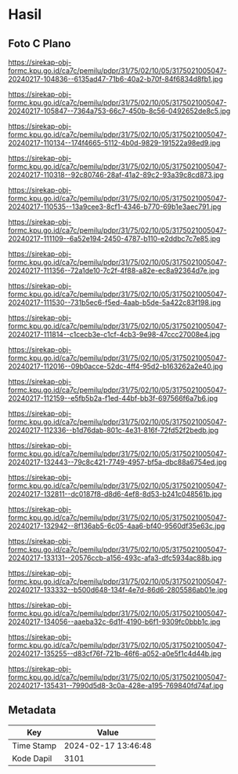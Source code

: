 # Hasil

## Foto C Plano

https://sirekap-obj-formc.kpu.go.id/ca7c/pemilu/pdpr/31/75/02/10/05/3175021005047-20240217-104836--6135ad47-71b6-40a2-b70f-84f6834d8fb1.jpg

https://sirekap-obj-formc.kpu.go.id/ca7c/pemilu/pdpr/31/75/02/10/05/3175021005047-20240217-105847--7364a753-66c7-450b-8c56-0492652de8c5.jpg

https://sirekap-obj-formc.kpu.go.id/ca7c/pemilu/pdpr/31/75/02/10/05/3175021005047-20240217-110134--174f4665-5112-4b0d-9829-191522a98ed9.jpg

https://sirekap-obj-formc.kpu.go.id/ca7c/pemilu/pdpr/31/75/02/10/05/3175021005047-20240217-110318--92c80746-28af-41a2-89c2-93a39c8cd873.jpg

https://sirekap-obj-formc.kpu.go.id/ca7c/pemilu/pdpr/31/75/02/10/05/3175021005047-20240217-110535--13a9cee3-8cf1-4346-b770-69b1e3aec791.jpg

https://sirekap-obj-formc.kpu.go.id/ca7c/pemilu/pdpr/31/75/02/10/05/3175021005047-20240217-111109--6a52e194-2450-4787-b110-e2ddbc7c7e85.jpg

https://sirekap-obj-formc.kpu.go.id/ca7c/pemilu/pdpr/31/75/02/10/05/3175021005047-20240217-111356--72a1de10-7c2f-4f88-a82e-ec8a92364d7e.jpg

https://sirekap-obj-formc.kpu.go.id/ca7c/pemilu/pdpr/31/75/02/10/05/3175021005047-20240217-111530--731b5ec6-f5ed-4aab-b5de-5a422c83f198.jpg

https://sirekap-obj-formc.kpu.go.id/ca7c/pemilu/pdpr/31/75/02/10/05/3175021005047-20240217-111814--c1cecb3e-c1cf-4cb3-9e98-47ccc27008e4.jpg

https://sirekap-obj-formc.kpu.go.id/ca7c/pemilu/pdpr/31/75/02/10/05/3175021005047-20240217-112016--09b0acce-52dc-4ff4-95d2-b163262a2e40.jpg

https://sirekap-obj-formc.kpu.go.id/ca7c/pemilu/pdpr/31/75/02/10/05/3175021005047-20240217-112159--e5fb5b2a-f1ed-44bf-bb3f-697566f6a7b6.jpg

https://sirekap-obj-formc.kpu.go.id/ca7c/pemilu/pdpr/31/75/02/10/05/3175021005047-20240217-112336--b1d76dab-801c-4e31-816f-72fd52f2bedb.jpg

https://sirekap-obj-formc.kpu.go.id/ca7c/pemilu/pdpr/31/75/02/10/05/3175021005047-20240217-132443--79c8c421-7749-4957-bf5a-dbc88a6754ed.jpg

https://sirekap-obj-formc.kpu.go.id/ca7c/pemilu/pdpr/31/75/02/10/05/3175021005047-20240217-132811--dc0187f8-d8d6-4ef8-8d53-b241c048561b.jpg

https://sirekap-obj-formc.kpu.go.id/ca7c/pemilu/pdpr/31/75/02/10/05/3175021005047-20240217-132942--8f136ab5-6c05-4aa6-bf40-9560df35e63c.jpg

https://sirekap-obj-formc.kpu.go.id/ca7c/pemilu/pdpr/31/75/02/10/05/3175021005047-20240217-133131--20576ccb-a156-493c-afa3-dfc5934ac88b.jpg

https://sirekap-obj-formc.kpu.go.id/ca7c/pemilu/pdpr/31/75/02/10/05/3175021005047-20240217-133332--b500d648-134f-4e7d-86d6-2805586ab01e.jpg

https://sirekap-obj-formc.kpu.go.id/ca7c/pemilu/pdpr/31/75/02/10/05/3175021005047-20240217-134056--aaeba32c-6d1f-4190-b6f1-9309fc0bbb1c.jpg

https://sirekap-obj-formc.kpu.go.id/ca7c/pemilu/pdpr/31/75/02/10/05/3175021005047-20240217-135255--d83cf76f-721b-46f6-a052-a0e5f1c4d44b.jpg

https://sirekap-obj-formc.kpu.go.id/ca7c/pemilu/pdpr/31/75/02/10/05/3175021005047-20240217-135431--7990d5d8-3c0a-428e-a195-769840fd74af.jpg


## Metadata

| Key        | Value               |
| ---------- | ------------------- |
| Time Stamp | 2024-02-17 13:46:48 |
| Kode Dapil | 3101                |



